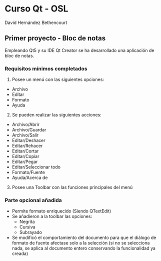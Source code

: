 # Curso Qt - OSL
David Hernández Bethencourt

## Primer proyecto - Bloc de notas
Empleando Qt5 y su IDE Qt Creator se ha desarrollado una aplicación de bloc de notas.

### Requisitos mínimos completados

1. Posee un menú con las siguientes opciones:
* Archivo
* Editar
* Formato
* Ayuda

2. Se pueden realizar las siguientes acciones:
* Archivo/Abrir
* Archivo/Guardar
* Archivo/Salir
* Editar/Deshacer
* Editar/Rehacer
* Editar/Cortar
* Editar/Copiar
* Editar/Pegar
* Editar/Seleccionar todo
* Formato/Fuente
* Ayuda/Acerca de

3. Posee una Toolbar con las funciones principales del menú

### Parte opcional añadida
* Permite formato enriquecido (Siendo QTextEdit)
* Se añadieron a la toolbar las opciones:
	* Negrita
	* Cursiva
	* Subrayado
* Se modificó el comportamiento del documento para que el diálogo de formato de fuente afectase solo a la selección (si no se selecciona nada, se aplica al documento entero conservando la funcionalidad ya creada)
